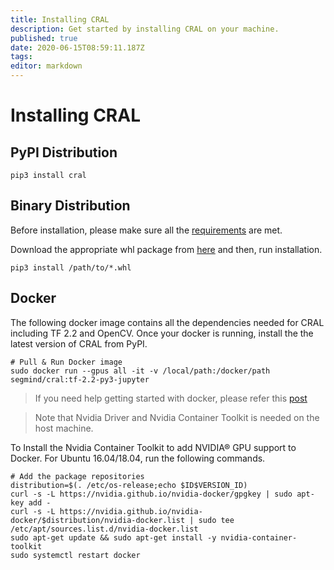 ```yaml
---
title: Installing CRAL
description: Get started by installing CRAL on your machine.
published: true
date: 2020-06-15T08:59:11.187Z
tags: 
editor: markdown
---
```


# Installing CRAL
## PyPI Distribution
```
pip3 install cral
```
## Binary Distribution
Before installation, please make sure all the [requirements]() are met.

Download the appropriate whl package from [here]() and then, run installation.
```
pip3 install /path/to/*.whl
```
## Docker

The following docker image contains all the dependencies needed for CRAL including TF 2.2 and OpenCV. Once your docker is running, install the the latest version of CRAL from PyPI.
```
# Pull & Run Docker image
sudo docker run --gpus all -it -v /local/path:/docker/path segmind/cral:tf-2.2-py3-jupyter
```

> If you need help getting started with docker, please refer this [post](https://www.digitalocean.com/community/tutorials/how-to-install-and-use-docker-on-ubuntu-18-04)

> Note that Nvidia Driver and Nvidia Container Toolkit is needed on the host machine. 

To Install the Nvidia Container Toolkit to add NVIDIA® GPU support to Docker. For Ubuntu 16.04/18.04, run the following commands.
```
# Add the package repositories
distribution=$(. /etc/os-release;echo $ID$VERSION_ID)
curl -s -L https://nvidia.github.io/nvidia-docker/gpgkey | sudo apt-key add -
curl -s -L https://nvidia.github.io/nvidia-docker/$distribution/nvidia-docker.list | sudo tee /etc/apt/sources.list.d/nvidia-docker.list
sudo apt-get update && sudo apt-get install -y nvidia-container-toolkit
sudo systemctl restart docker
```